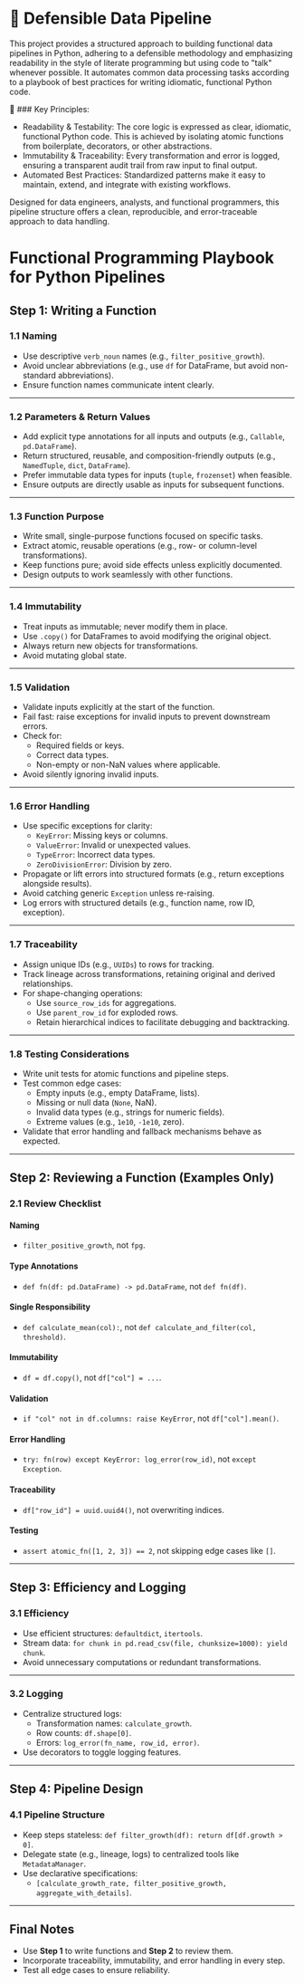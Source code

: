 # 📌 Defensible Data Pipeline

This project provides a structured approach to building functional data pipelines in Python, adhering to a defensible methodology and emphasizing readability in the style of literate programming but using code to "talk" whenever possible. It automates common data processing tasks according to a playbook of best practices for writing idiomatic, functional Python code.

🎯 ### Key Principles:
- Readability & Testability: The core logic is expressed as clear, idiomatic, functional Python code. This is achieved by isolating atomic functions from boilerplate, decorators, or other abstractions.
- Immutability & Traceability: Every transformation and error is logged, ensuring a transparent audit trail from raw input to final output.
- Automated Best Practices: Standardized patterns make it easy to maintain, extend, and integrate with existing workflows.

Designed for data engineers, analysts, and functional programmers, this pipeline structure offers a clean, reproducible, and error-traceable approach to data handling.


# Functional Programming Playbook for Python Pipelines

## **Step 1: Writing a Function**

### **1.1 Naming**
- Use descriptive `verb_noun` names (e.g., `filter_positive_growth`).
- Avoid unclear abbreviations (e.g., use `df` for DataFrame, but avoid non-standard abbreviations).
- Ensure function names communicate intent clearly.

---

### **1.2 Parameters & Return Values**
- Add explicit type annotations for all inputs and outputs (e.g., `Callable`, `pd.DataFrame`).
- Return structured, reusable, and composition-friendly outputs (e.g., `NamedTuple`, `dict`, `DataFrame`).
- Prefer immutable data types for inputs (`tuple`, `frozenset`) when feasible.
- Ensure outputs are directly usable as inputs for subsequent functions.

---

### **1.3 Function Purpose**
- Write small, single-purpose functions focused on specific tasks.
- Extract atomic, reusable operations (e.g., row- or column-level transformations).
- Keep functions pure; avoid side effects unless explicitly documented.
- Design outputs to work seamlessly with other functions.

---

### **1.4 Immutability**
- Treat inputs as immutable; never modify them in place.
- Use `.copy()` for DataFrames to avoid modifying the original object.
- Always return new objects for transformations.
- Avoid mutating global state.

---

### **1.5 Validation**
- Validate inputs explicitly at the start of the function.
- Fail fast: raise exceptions for invalid inputs to prevent downstream errors.
- Check for:
  - Required fields or keys.
  - Correct data types.
  - Non-empty or non-NaN values where applicable.
- Avoid silently ignoring invalid inputs.

---

### **1.6 Error Handling**
- Use specific exceptions for clarity:
  - `KeyError`: Missing keys or columns.
  - `ValueError`: Invalid or unexpected values.
  - `TypeError`: Incorrect data types.
  - `ZeroDivisionError`: Division by zero.
- Propagate or lift errors into structured formats (e.g., return exceptions alongside results).
- Avoid catching generic `Exception` unless re-raising.
- Log errors with structured details (e.g., function name, row ID, exception).

---

### **1.7 Traceability**
- Assign unique IDs (e.g., `UUIDs`) to rows for tracking.
- Track lineage across transformations, retaining original and derived relationships.
- For shape-changing operations:
  - Use `source_row_ids` for aggregations.
  - Use `parent_row_id` for exploded rows.
  - Retain hierarchical indices to facilitate debugging and backtracking.

---

### **1.8 Testing Considerations**
- Write unit tests for atomic functions and pipeline steps.
- Test common edge cases:
  - Empty inputs (e.g., empty DataFrame, lists).
  - Missing or null data (`None`, NaN).
  - Invalid data types (e.g., strings for numeric fields).
  - Extreme values (e.g., `1e10`, `-1e10`, zero).
- Validate that error handling and fallback mechanisms behave as expected.

---

## **Step 2: Reviewing a Function (Examples Only)**

### **2.1 Review Checklist**

#### **Naming**
- `filter_positive_growth`, not `fpg`.

#### **Type Annotations**
- `def fn(df: pd.DataFrame) -> pd.DataFrame`, not `def fn(df)`.

#### **Single Responsibility**
- `def calculate_mean(col):`, not `def calculate_and_filter(col, threshold)`.

#### **Immutability**
- `df = df.copy()`, not `df["col"] = ...`.

#### **Validation**
- `if "col" not in df.columns: raise KeyError`, not `df["col"].mean()`.

#### **Error Handling**
- `try: fn(row) except KeyError: log_error(row_id)`, not `except Exception`.

#### **Traceability**
- `df["row_id"] = uuid.uuid4()`, not overwriting indices.

#### **Testing**
- `assert atomic_fn([1, 2, 3]) == 2`, not skipping edge cases like `[]`.

---

## **Step 3: Efficiency and Logging**

### **3.1 Efficiency**
- Use efficient structures: `defaultdict`, `itertools`.
- Stream data: `for chunk in pd.read_csv(file, chunksize=1000): yield chunk`.
- Avoid unnecessary computations or redundant transformations.

---

### **3.2 Logging**
- Centralize structured logs:
  - Transformation names: `calculate_growth`.
  - Row counts: `df.shape[0]`.
  - Errors: `log_error(fn_name, row_id, error)`.
- Use decorators to toggle logging features.

---

## **Step 4: Pipeline Design**

### **4.1 Pipeline Structure**
- Keep steps stateless: `def filter_growth(df): return df[df.growth > 0]`.
- Delegate state (e.g., lineage, logs) to centralized tools like `MetadataManager`.
- Use declarative specifications:
  - `[calculate_growth_rate, filter_positive_growth, aggregate_with_details]`.

---

## **Final Notes**
- Use **Step 1** to write functions and **Step 2** to review them.
- Incorporate traceability, immutability, and error handling in every step.
- Test all edge cases to ensure reliability.
